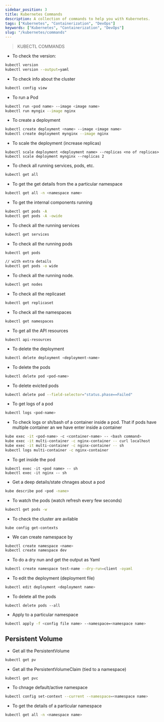 ```yaml
---
sidebar_position: 3
title: Kubernetes Commands
description: A collection of commands to help you with Kubernetes.
tags: ["Kubernetes", "Containerization", "DevOps"]
keywords: ["Kubernetes", "Containerization", "DevOps"]
slug: "/kubernetes/commands"
---
```


> KUBECTL COMMANDS

- To check the version:

```bash
kubectl version
kubectl version --output=yaml
```

- To check info about the cluster

```bash
kubectl config view
```

- To run a Pod

```bash
kubectl run <pod name> --image <image name>
kubectl run myngix --image nginx
```

- To create a deployment

```bash
kubectl create deployment <name> --image <image name>
kubectl create deployment mynginx --image nginx
```

- To scale the deployment (increase replicas)

```
kubectl scale deployment <deployment name> --replicas <no of replicas>
kubectl scale deployment mynginx --replicas 2
```

- To check all running services, pods, etc.

```bash
kubectl get all
```

- To get the get details from the a particular namespace

```bash
kubectl get all -n <namespace name>
```

- To get the internal components running

```bash
kubectl get pods -A
kubectl get pods -A -owide
```

- To check all the running services

```bash
kubectl get services
```

- To check all the running pods

```bash
kubectl get pods
```

```bash
// with extra details
kubectl get pods -o wide
```

- To check all the running node.

```bash
kubectl get nodes
```

- To check all the replicaset

```bash
kubectl get replicaset
```

- To check all the namespaces

```bash
kubectl get namespaces
```

- To get all the API resources

```
kubectl api-resources
```

- To delete the deployment

```bash
kubectl delete deployment <deployment-name>
```

- To delete the pods

```bash
kubectl delete pod <pod-name>
```

- To delete evicted pods

```bash
kubectl delete pod --field-selector="status.phase==Failed"
```

- To get logs of a pod

```bash
kubectl logs <pod-name>
```

- To check logs or sh/bash of a container inside a pod. That if pods have multiple container an we have enter inside a container

```bash
kube exec -it <pod-name> -c <container-name> -- <bash command>
kube exec -it multi-container -c nginx-container -- curl localhost
kube exec -it multi-container -c nginx-container -- sh
kubectl logs multi-container -c nginx-container
```

- To get inside the pod

```
kubectl exec -it <pod name> -- sh
kubectl exec -it nginx -- sh
```

- Get a deep details/state chnages about a pod

```bash
kube describe pod <pod -name>
```

- To watch the pods (watch refresh every few seconds)
```bash
kubectl get pods -w
```

- To check the cluster are avilable

```
kube config get-contexts
```

- We can create namespace by

```bash
kubectl create namespace <name>
kubectl create namespace dev
```

- To do a dry nun and get the output as Yaml

```bash
kubectl create namespace test-name --dry-run=client -oyaml
```

- To edit the deployment (deployment file)

```bash
kubectl edit deployment <deployment name>
```

- To delete all the pods
```
kubectl delete pods --all
```

- Apply to a particular namespace

```bash
kubectl apply -f <config file name> --namespace=<namespace name>
```

## Persistent Volume

- Get all the PersistentVolume

```bash
kubectl get pv
```

- Get all the PersistentVolumeClaim (tied to a namespace)

```bash
kubectl get pvc
```

- To chnage default/active namespace

```bash
kubectl config set-context --current --namespace=<namespace name>
```

- To get the details of a particular namespace

```bash
kubectl get all -n <namespace name>
```
